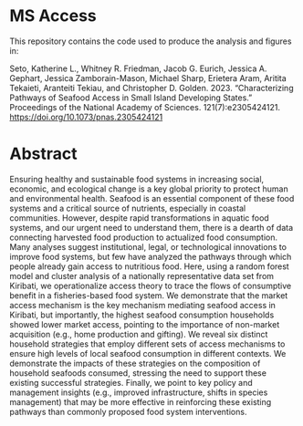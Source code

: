 # MS Access

This repository contains the code used to produce the analysis and figures in: 

Seto, Katherine L., Whitney R. Friedman, Jacob G. Eurich, Jessica A. Gephart, Jessica Zamborain-Mason, Michael Sharp, Erietera Aram, Aritita Tekaieti, Aranteiti Tekiau, and Christopher D. Golden. 2023. “Characterizing Pathways of Seafood Access in Small Island Developing States.” Proceedings of the National Academy of Sciences. 121(7):e2305424121. https://doi.org/10.1073/pnas.2305424121

# Abstract

Ensuring healthy and sustainable food systems in increasing social, economic, and ecological change is a key global priority to protect human and environmental health. Seafood is an essential component of these food systems and a critical source of nutrients, especially in coastal communities. However, despite rapid transformations in aquatic food systems, and our urgent need to understand them, there is a dearth of data connecting harvested food production to actualized food consumption. Many analyses suggest institutional, legal, or technological innovations to improve food systems, but few have analyzed the pathways through which people already gain access to nutritious food. Here, using a random forest model and cluster analysis of a nationally representative data set from Kiribati, we operationalize access theory to trace the flows of consumptive benefit in a fisheries-based food system. We demonstrate that the market access mechanism is the key mechanism mediating seafood access in Kiribati, but importantly, the highest seafood consumption households showed lower market access, pointing to the importance of non-market acquisition (e.g., home production and gifting). We reveal six distinct household strategies that employ different sets of access mechanisms to ensure high levels of local seafood consumption in different contexts. We demonstrate the impacts of these strategies on the composition of household seafoods consumed, stressing the need to support these existing successful strategies. Finally, we point to key policy and management insights (e.g., improved infrastructure, shifts in species management) that may be more effective in reinforcing these existing pathways than commonly proposed food system interventions.
